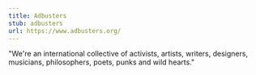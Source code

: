 ```yaml
---
title: Adbusters
stub: adbusters
url: https://www.adbusters.org/
---
```

"We're an international collective of activists, artists, writers, designers, musicians, philosophers, poets, punks and wild hearts."
